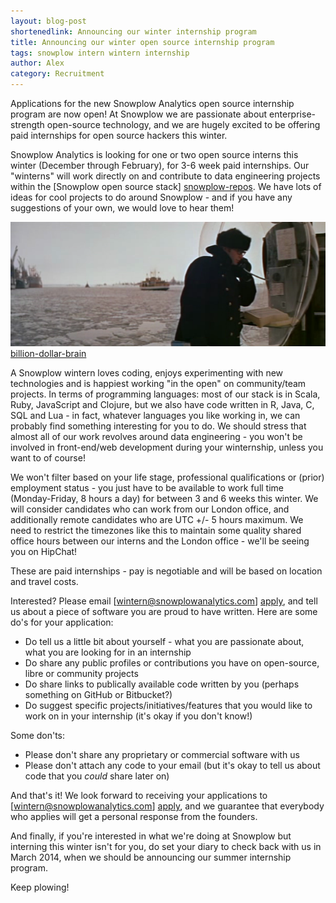 ```yaml
---
layout: blog-post
shortenedlink: Announcing our winter internship program
title: Announcing our winter open source internship program
tags: snowplow intern wintern internship
author: Alex
category: Recruitment
---
```


Applications for the new Snowplow Analytics open source internship program are now open! At Snowplow we are passionate about enterprise-strength open-source technology, and we are hugely excited to be offering paid internships for open source hackers this winter.

Snowplow Analytics is looking for one or two open source interns this winter (December through February), for 3-6 week paid internships. Our "winterns" will work directly on and contribute to data engineering projects within the [Snowplow open source stack] [snowplow-repos]. We have lots of ideas for cool projects to do around Snowplow - and if you have any suggestions of your own, we would love to hear them!

![billion-dollar-brain] [billion-dollar-brain]

<!--more-->

A Snowplow wintern loves coding, enjoys experimenting with new technologies and is happiest working "in the open" on community/team projects. In terms of programming languages: most of our stack is in Scala, Ruby, JavaScript and Clojure, but we also have code written in R, Java, C, SQL and Lua - in fact, whatever languages you like working in, we can probably find something interesting for you to do. We should stress that almost all of our work revolves around data engineering - you won't be involved in front-end/web development during your winternship, unless you want to of course!

We won't filter based on your life stage, professional qualifications or (prior) employment status - you just have to be available to work full time (Monday-Friday, 8 hours a day) for between 3 and 6 weeks this winter. We will consider candidates who can work from our London office, and additionally remote candidates who are UTC +/- 5 hours maximum. We need to restrict the timezones like this to maintain some quality shared office hours between our interns and the London office - we'll be seeing you on HipChat!

These are paid internships - pay is negotiable and will be based on location and travel costs.

Interested? Please email [wintern@snowplowanalytics.com] [apply], and tell us about a piece of software you are proud to have written. Here are some do's for your application:

* Do tell us a little bit about yourself - what you are passionate about, what you are looking for in an internship
* Do share any public profiles or contributions you have on open-source, libre or community projects
* Do share links to publically available code written by you (perhaps something on GitHub or Bitbucket?)
* Do suggest specific projects/initiatives/features that you would like to work on in your internship (it's okay if you don't know!)

Some don'ts:

* Please don't share any proprietary or commercial software with us
* Please don't attach any code to your email (but it's okay to tell us about code that you _could_ share later on)

And that's it! We look forward to receiving your applications to [wintern@snowplowanalytics.com] [apply], and we guarantee that everybody who applies will get a personal response from the founders.

And finally, if you're interested in what we're doing at Snowplow but interning this winter isn't for you, do set your diary to check back with us in March 2014, when we should be announcing our summer internship program.

Keep plowing!

[snowplow-repos]: https://github.com/snowplow
[billion-dollar-brain]: /static/img/blog/2013/10/billion-dollar-brain.png
[apply]: mailto:wintern@snowplowanalytics.com